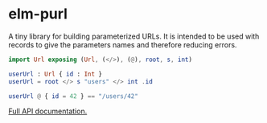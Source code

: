 # elm-purl

A tiny library for building parameterized URLs. It is intended to be used
with records to give the parameters names and therefore reducing errors.

```elm
import Url exposing (Url, (</>), (@), root, s, int)

userUrl : Url { id : Int }
userUrl = root </> s "users" </> int .id

userUrl @ { id = 42 } == "/users/42"
```

[Full API documentation.](http://package.elm-lang.org/packages/nonpop/elm-purl/latest/Url)
